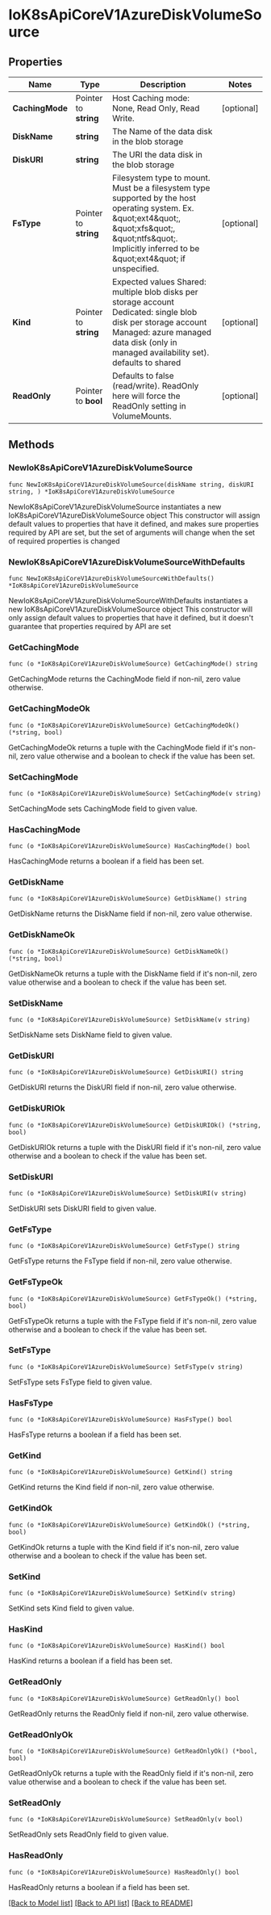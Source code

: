 # IoK8sApiCoreV1AzureDiskVolumeSource

## Properties

Name | Type | Description | Notes
------------ | ------------- | ------------- | -------------
**CachingMode** | Pointer to **string** | Host Caching mode: None, Read Only, Read Write. | [optional] 
**DiskName** | **string** | The Name of the data disk in the blob storage | 
**DiskURI** | **string** | The URI the data disk in the blob storage | 
**FsType** | Pointer to **string** | Filesystem type to mount. Must be a filesystem type supported by the host operating system. Ex. \&quot;ext4\&quot;, \&quot;xfs\&quot;, \&quot;ntfs\&quot;. Implicitly inferred to be \&quot;ext4\&quot; if unspecified. | [optional] 
**Kind** | Pointer to **string** | Expected values Shared: multiple blob disks per storage account  Dedicated: single blob disk per storage account  Managed: azure managed data disk (only in managed availability set). defaults to shared | [optional] 
**ReadOnly** | Pointer to **bool** | Defaults to false (read/write). ReadOnly here will force the ReadOnly setting in VolumeMounts. | [optional] 

## Methods

### NewIoK8sApiCoreV1AzureDiskVolumeSource

`func NewIoK8sApiCoreV1AzureDiskVolumeSource(diskName string, diskURI string, ) *IoK8sApiCoreV1AzureDiskVolumeSource`

NewIoK8sApiCoreV1AzureDiskVolumeSource instantiates a new IoK8sApiCoreV1AzureDiskVolumeSource object
This constructor will assign default values to properties that have it defined,
and makes sure properties required by API are set, but the set of arguments
will change when the set of required properties is changed

### NewIoK8sApiCoreV1AzureDiskVolumeSourceWithDefaults

`func NewIoK8sApiCoreV1AzureDiskVolumeSourceWithDefaults() *IoK8sApiCoreV1AzureDiskVolumeSource`

NewIoK8sApiCoreV1AzureDiskVolumeSourceWithDefaults instantiates a new IoK8sApiCoreV1AzureDiskVolumeSource object
This constructor will only assign default values to properties that have it defined,
but it doesn't guarantee that properties required by API are set

### GetCachingMode

`func (o *IoK8sApiCoreV1AzureDiskVolumeSource) GetCachingMode() string`

GetCachingMode returns the CachingMode field if non-nil, zero value otherwise.

### GetCachingModeOk

`func (o *IoK8sApiCoreV1AzureDiskVolumeSource) GetCachingModeOk() (*string, bool)`

GetCachingModeOk returns a tuple with the CachingMode field if it's non-nil, zero value otherwise
and a boolean to check if the value has been set.

### SetCachingMode

`func (o *IoK8sApiCoreV1AzureDiskVolumeSource) SetCachingMode(v string)`

SetCachingMode sets CachingMode field to given value.

### HasCachingMode

`func (o *IoK8sApiCoreV1AzureDiskVolumeSource) HasCachingMode() bool`

HasCachingMode returns a boolean if a field has been set.

### GetDiskName

`func (o *IoK8sApiCoreV1AzureDiskVolumeSource) GetDiskName() string`

GetDiskName returns the DiskName field if non-nil, zero value otherwise.

### GetDiskNameOk

`func (o *IoK8sApiCoreV1AzureDiskVolumeSource) GetDiskNameOk() (*string, bool)`

GetDiskNameOk returns a tuple with the DiskName field if it's non-nil, zero value otherwise
and a boolean to check if the value has been set.

### SetDiskName

`func (o *IoK8sApiCoreV1AzureDiskVolumeSource) SetDiskName(v string)`

SetDiskName sets DiskName field to given value.


### GetDiskURI

`func (o *IoK8sApiCoreV1AzureDiskVolumeSource) GetDiskURI() string`

GetDiskURI returns the DiskURI field if non-nil, zero value otherwise.

### GetDiskURIOk

`func (o *IoK8sApiCoreV1AzureDiskVolumeSource) GetDiskURIOk() (*string, bool)`

GetDiskURIOk returns a tuple with the DiskURI field if it's non-nil, zero value otherwise
and a boolean to check if the value has been set.

### SetDiskURI

`func (o *IoK8sApiCoreV1AzureDiskVolumeSource) SetDiskURI(v string)`

SetDiskURI sets DiskURI field to given value.


### GetFsType

`func (o *IoK8sApiCoreV1AzureDiskVolumeSource) GetFsType() string`

GetFsType returns the FsType field if non-nil, zero value otherwise.

### GetFsTypeOk

`func (o *IoK8sApiCoreV1AzureDiskVolumeSource) GetFsTypeOk() (*string, bool)`

GetFsTypeOk returns a tuple with the FsType field if it's non-nil, zero value otherwise
and a boolean to check if the value has been set.

### SetFsType

`func (o *IoK8sApiCoreV1AzureDiskVolumeSource) SetFsType(v string)`

SetFsType sets FsType field to given value.

### HasFsType

`func (o *IoK8sApiCoreV1AzureDiskVolumeSource) HasFsType() bool`

HasFsType returns a boolean if a field has been set.

### GetKind

`func (o *IoK8sApiCoreV1AzureDiskVolumeSource) GetKind() string`

GetKind returns the Kind field if non-nil, zero value otherwise.

### GetKindOk

`func (o *IoK8sApiCoreV1AzureDiskVolumeSource) GetKindOk() (*string, bool)`

GetKindOk returns a tuple with the Kind field if it's non-nil, zero value otherwise
and a boolean to check if the value has been set.

### SetKind

`func (o *IoK8sApiCoreV1AzureDiskVolumeSource) SetKind(v string)`

SetKind sets Kind field to given value.

### HasKind

`func (o *IoK8sApiCoreV1AzureDiskVolumeSource) HasKind() bool`

HasKind returns a boolean if a field has been set.

### GetReadOnly

`func (o *IoK8sApiCoreV1AzureDiskVolumeSource) GetReadOnly() bool`

GetReadOnly returns the ReadOnly field if non-nil, zero value otherwise.

### GetReadOnlyOk

`func (o *IoK8sApiCoreV1AzureDiskVolumeSource) GetReadOnlyOk() (*bool, bool)`

GetReadOnlyOk returns a tuple with the ReadOnly field if it's non-nil, zero value otherwise
and a boolean to check if the value has been set.

### SetReadOnly

`func (o *IoK8sApiCoreV1AzureDiskVolumeSource) SetReadOnly(v bool)`

SetReadOnly sets ReadOnly field to given value.

### HasReadOnly

`func (o *IoK8sApiCoreV1AzureDiskVolumeSource) HasReadOnly() bool`

HasReadOnly returns a boolean if a field has been set.


[[Back to Model list]](../README.md#documentation-for-models) [[Back to API list]](../README.md#documentation-for-api-endpoints) [[Back to README]](../README.md)



